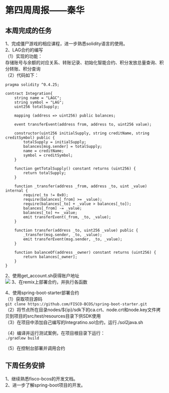 # 第四周周报——秦华 #
## 本周完成的任务 ##
1、完成僵尸游戏的相应课程，进一步熟悉solidity语言的使用。  
2、LAG合约的编写  
（1）实现的功能：  
存储账号与余额的对应关系、转账记录、初始化智能合约、积分发放总量查询、积分转账、积分查询   
（2）代码如下：  
 
    pragma solidity ^0.4.25;

    contract Integration{
        string name = "LAGC"; 
        string symbol = "LAG"; 
        uint256 totalSupply;

        mapping (address => uint256) public balances;
  
        event transferEvent(address from, address to, uint256 value);
    
        constructor(uint256 initialSupply, string creditName, string creditSymbol) public { 
            totalSupply = initialSupply;
            balances[msg.sender] = totalSupply; 
            name = creditName;
            symbol = creditSymbol;
        }
    
        function getTotalSupply() constant returns (uint256) { 
            return totalSupply;
        }
    
        function _transfer(address _from, address _to, uint _value) internal {
            require(_to != 0x0); 
            require(balances[_from] >= _value);
            require(balances[_to] + _value > balances[_to]);
            balances[_from] -= _value;
            balances[_to] += _value;
            emit transferEvent(_from, _to, _value); 
        }

        function transfer(address _to, uint256 _value) public {
            _transfer(msg.sender, _to, _value);
            emit transferEvent(msg.sender, _to, _value);
        }
    
        function balanceOf(address _owner) constant returns (uint256) { 
            return balances[_owner];
        } 
    } 
2、使用get_account.sh获得账户地址  
![](https://github.com/2019-scut-practical-training-team/webank/blob/dev/day2/%E7%A7%A6%E5%8D%8E/image/1.png)
3、在remix上部署合约，并执行各函数  

4、使用spring-boot-starter部署合约  
（1）获取项目源码  
`git clone https://github.com/FISCO-BCOS/spring-boot-starter.git`   
（2）将节点所在目录nodes/${ip}/sdk下的ca.crt、node.crt和node.key文件拷贝到项目的src/test/resources目录下供SDK使用  
（3）在项目中添加自己编写的Integratino.sol合约，运行./sol2java.sh  

（4）编译并运行测试案例，在项目根目录下运行：  
`./gradlew build ` 

（5）在控制台部署并调用合约  

## 下周任务安排 ##
1、继续熟悉fisco-bcos的开发文档。  
2、进一步了解spring-boot项目的开发。
